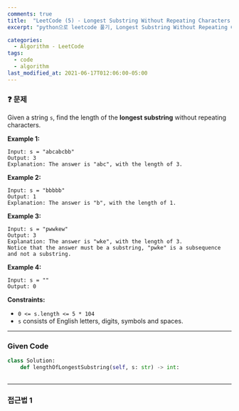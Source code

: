 ```yaml
---
comments: true
title:  "LeetCode (5) - Longest Substring Without Repeating Characters (파이썬, python)"
excerpt: "python으로 leetcode 풀기, Longest Substring Without Repeating Characters"

categories:
  - Algorithm - LeetCode
tags:
  - code
  - algorithm
last_modified_at: 2021-06-17T012:06:00-05:00
---
```


### ❓ 문제

Given a string `s`, find the length of the **longest substring** without repeating characters.

**Example 1:**

```
Input: s = "abcabcbb"
Output: 3
Explanation: The answer is "abc", with the length of 3.
```

**Example 2:**

```
Input: s = "bbbbb"
Output: 1
Explanation: The answer is "b", with the length of 1.
```

**Example 3:**

```
Input: s = "pwwkew"
Output: 3
Explanation: The answer is "wke", with the length of 3.
Notice that the answer must be a substring, "pwke" is a subsequence and not a substring.
```

**Example 4:**

```
Input: s = ""
Output: 0
```

 

**Constraints:**

- `0 <= s.length <= 5 * 104`
- `s` consists of English letters, digits, symbols and spaces.

---

### Given Code

```python
class Solution:
    def lengthOfLongestSubstring(self, s: str) -> int:
        
```

-----

### 접근법  1


